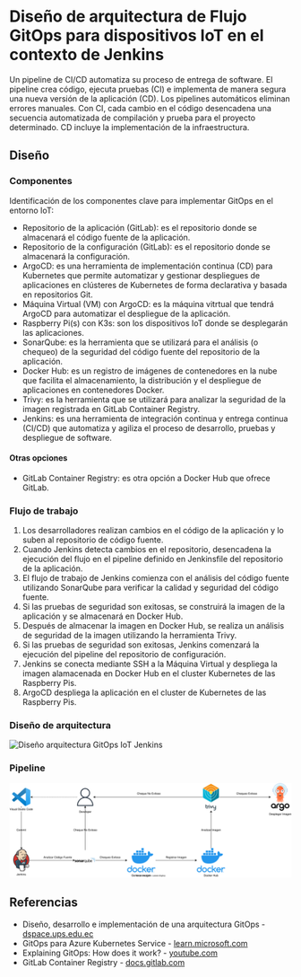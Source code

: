 # Diseño de arquitectura de Flujo GitOps para dispositivos IoT en el contexto de Jenkins
Un pipeline de CI/CD automatiza su proceso de entrega de software. El pipeline crea código, ejecuta pruebas (CI) e implementa de manera segura una nueva versión de la aplicación (CD). Los pipelines automáticos eliminan errores manuales. Con CI, cada cambio en el código desencadena una secuencia automatizada de compilación y prueba para el proyecto determinado. CD incluye la implementación de la infraestructura.
## Diseño
### Componentes
Identificación de los componentes clave para implementar GitOps en el entorno IoT:
- Repositorio de la aplicación (GitLab): es el repositorio donde se almacenará el código fuente de la aplicación.
- Repositorio de la configuración (GitLab): es el repositorio donde se almacenará la configuración.
- ArgoCD: es una herramienta de implementación continua (CD) para Kubernetes que permite automatizar y gestionar despliegues de aplicaciones en clústeres de Kubernetes de forma declarativa y basada en repositorios Git.
- Máquina Virtual (VM) con ArgoCD: es la máquina vitrtual que tendrá ArgoCD para automatizar el despliegue de la aplicación.
- Raspberry Pi(s) con K3s: son los dispositivos IoT donde se desplegarán las aplicaciones.
- SonarQube: es la herramienta que se utilizará para el análisis (o chequeo) de la seguridad del código fuente del repositorio de la aplicación.
- Docker Hub: es un registro de imágenes de contenedores en la nube que facilita el almacenamiento, la distribución y el despliegue de aplicaciones en contenedores Docker.
- Trivy: es la herramienta que se utilizará para analizar la seguridad de la imagen registrada en GitLab Container Registry.
- Jenkins: es una herramienta de integración continua y entrega continua (CI/CD) que automatiza y agiliza el proceso de desarrollo, pruebas y despliegue de software.
#### Otras opciones
- GitLab Container Registry: es otra opción a Docker Hub que ofrece GitLab.

### Flujo de trabajo
1. Los desarrolladores realizan cambios en el código de la aplicación y lo suben al repositorio de código fuente.
2. Cuando Jenkins detecta cambios en el repositorio, desencadena la ejecución del flujo en el pipeline definido en Jenkinsfile del repositorio de la aplicación.
3. El flujo de trabajo de Jenkins comienza con el análisis del código fuente utilizando SonarQube para verificar la calidad y seguridad del código fuente.
4. Si las pruebas de seguridad son exitosas, se construirá la imagen de la aplicación y se almacenará en Docker Hub.
5. Después de almacenar la imagen en Docker Hub, se realiza un análisis de seguridad de la imagen utilizando la herramienta Trivy.
6. Si las pruebas de seguridad son exitosas, Jenkins comenzará la ejecución del pipeline del repositorio de configuración.
7. Jenkins se conecta mediante SSH a la Máquina Virtual y despliega la imagen alamacenada en Docker Hub en el cluster Kubernetes de las Raspberry Pis.
9. ArgoCD despliega la aplicación en el cluster de Kubernetes de las Raspberry Pis.

### Diseño de arquitectura
<img src="https://github.com/sfl0r3nz05/SecDelivAutoIoT/blob/master/docs/images/2.3%20Dise%C3%B1o%20arquitectura%20Flujo%20GitOps%20IoT%20Jenkins.svg" alt="Diseño arquitectura GitOps IoT Jenkins">

### Pipeline
<img src="https://github.com/sfl0r3nz05/SecDelivAutoIoT/blob/master/docs/images/2.5%20Dise%C3%B1o%20Integraci%C3%B3n%20Continua%20pipeline%20IoT%20Jenkins.svg" alt="Pipeline flujo 2">

## Referencias
- Diseño, desarrollo e implementación de una arquitectura GitOps - [dspace.ups.edu.ec](https://dspace.ups.edu.ec/bitstream/123456789/22397/1/UPS-CT009712.pdf)
- GitOps para Azure Kubernetes Service - [learn.microsoft.com](https://learn.microsoft.com/es-es/azure/architecture/example-scenario/gitops-aks/gitops-blueprint-aks)
- Explaining GitOps: How does it work? - [youtube.com](https://www.youtube.com/watch?v=dIaX5IhRqkI&ab_channel=DevOpsJourney)
- GitLab Container Registry - [docs.gitlab.com](https://docs.gitlab.com/ee/user/packages/container_registry/)
